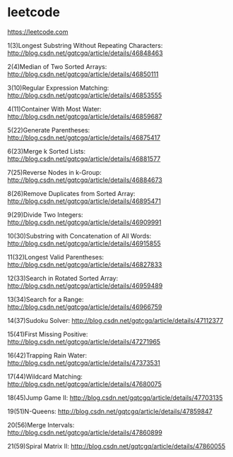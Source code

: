 # leetcode
https://leetcode.com

1(3)Longest Substring Without Repeating Characters: http://blog.csdn.net/gqtcgq/article/details/46848463

2(4)Median of Two Sorted Arrays: http://blog.csdn.net/gqtcgq/article/details/46850111

3(10)Regular Expression Matching: http://blog.csdn.net/gqtcgq/article/details/46853555

4(11)Container With Most Water: http://blog.csdn.net/gqtcgq/article/details/46859687

5(22)Generate Parentheses: http://blog.csdn.net/gqtcgq/article/details/46875417

6(23)Merge k Sorted Lists: http://blog.csdn.net/gqtcgq/article/details/46881577

7(25)Reverse Nodes in k-Group: http://blog.csdn.net/gqtcgq/article/details/46884673

8(26)Remove Duplicates from Sorted Array: http://blog.csdn.net/gqtcgq/article/details/46895471

9(29)Divide Two Integers: http://blog.csdn.net/gqtcgq/article/details/46909991

10(30)Substring with Concatenation of All Words: http://blog.csdn.net/gqtcgq/article/details/46915855

11(32)Longest Valid Parentheses: http://blog.csdn.net/gqtcgq/article/details/46827833

12(33)Search in Rotated Sorted Array: http://blog.csdn.net/gqtcgq/article/details/46959489

13(34)Search for a Range: http://blog.csdn.net/gqtcgq/article/details/46966759

14(37)Sudoku Solver: http://blog.csdn.net/gqtcgq/article/details/47112377

15(41)First Missing Positive: http://blog.csdn.net/gqtcgq/article/details/47271965

16(42)Trapping Rain Water: http://blog.csdn.net/gqtcgq/article/details/47373531

17(44)Wildcard Matching: http://blog.csdn.net/gqtcgq/article/details/47680075

18(45)Jump Game II: http://blog.csdn.net/gqtcgq/article/details/47703135

19(51)N-Queens: http://blog.csdn.net/gqtcgq/article/details/47859847

20(56)Merge Intervals: http://blog.csdn.net/gqtcgq/article/details/47860899

21(59)Spiral Matrix II: http://blog.csdn.net/gqtcgq/article/details/47860055